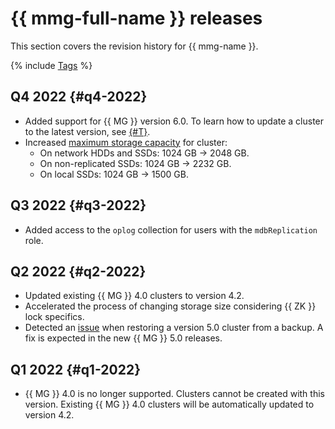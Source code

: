 # {{ mmg-full-name }} releases

This section covers the revision history for {{ mmg-name }}.

{% include [Tags](../_includes/mdb/release-notes-tags.md) %}

## Q4 2022 {#q4-2022}

* Added support for {{ MG }} version 6.0. To learn how to update a cluster to the latest version, see [{#T}](operations/cluster-version-update.md).
* Increased [maximum storage capacity](concepts/limits.md#mmg-limits) for cluster:
   * On network HDDs and SSDs: 1024 GB → 2048 GB.
   * On non-replicated SSDs: 1024 GB → 2232 GB.
   * On local SSDs: 1024 GB → 1500 GB.

## Q3 2022 {#q3-2022}

* Added access to the `oplog` collection for users with the `mdbReplication` role.

## Q2 2022 {#q2-2022}

* Updated existing {{ MG }} 4.0 clusters to version 4.2.
* Accelerated the process of changing storage size considering {{ ZK }} lock specifics.
* Detected an [issue](https://jira.mongodb.org/browse/SERVER-63201) when restoring a version 5.0 cluster from a backup. A fix is expected in the new {{ MG }} 5.0 releases.

## Q1 2022 {#q1-2022}

* {{ MG }} 4.0 is no longer supported. Clusters cannot be created with this version. Existing {{ MG }} 4.0 clusters will be automatically updated to version 4.2.
